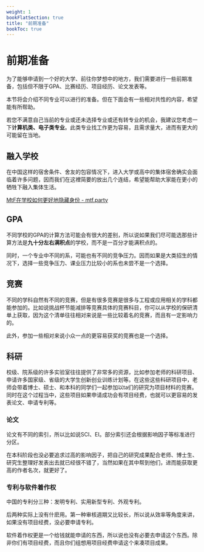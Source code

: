```yaml
---
weight: 1
bookFlatSection: true
title: "前期准备"
bookToc: true
---
```


# 前期准备

为了能够申请到一个好的大学、前往你梦想中的地方，我们需要进行一些前期准备，包括但不限于GPA、比赛经历、项目经历、论文发表等。

本节将会介绍不同专业可以进行的准备。但在下面会有一些相对共性的内容，希望能有所帮助。

若您不满意自己当前的专业或还未选择专业或还有转专业的机会，我建议您考虑一下**计算机类、电子类专业**。此类专业找工作更为容易，且需求量大，进而有更大的可能留在当地。

## 融入学校

在中国这样的宿舍条件、舍友的包容情况下，进入大学或高中的集体宿舍确实会面临着许多问题，因而我们在这裡简要的放出几个连结，希望能帮助大家能在更小的牺牲下融入集体生活。

[MtF在学校如何更好地隐藏身份 - mtf.party](https://mtf.party/2018/02/mtf%e5%9c%a8%e5%ad%a6%e6%a0%a1%e5%a6%82%e4%bd%95%e6%9b%b4%e5%a5%bd%e5%9c%b0%e9%9a%90%e8%97%8f%e8%ba%ab%e4%bb%bd/)

## GPA

不同学校的GPA的计算方法可能会有很大的差别，所以说如果我们尽可能选那些计算方法是**九十分左右满积点**的学校，而不是一百分才能满积点的。

同时，一个专业中不同的系，可能也有不同的竞争压力。因而如果是大类招生的情况下，选择一些竞争压力、课业压力比较小的系也未尝不是一个选择。

## 竞赛

不同的学科自然有不同的竞赛，但是有很多竞赛是很多与工程或应用相关的学科都能参加的。比如说挑战杯节能减排等竞赛具体的竞赛科目，你可以从学校的保研清单上获取，因为这个清单往往相对来说是一些比较着名的竞赛，而且有一定影响力的。

此外，参加一些相对来说小众一点的更容易获奖的竞赛也是一个选择。

## 科研

校级、院系级的许多实验室往往提供了非常多的资源，比如参加老师的科研项目、申请许多国家级、省级的大学生创新创业训练计划等。在这些这些科研项目中，老师会带着博士、硕士、和本科的同学们一起参加以ta们的研究为项目材料的竞赛。同时在这个过程当中，这些项目如果申请成功会有项目经费，也就可以更容易的发表论文、申请专利等。

### 论文

论文有不同的索引，所以比如说SCI、EI。部分索引还会根据影响因子等标准进行分区。

在本科阶段也没必要追求过高的影响因子，把自己的研究成果配合老师、博士生、研究生整理好发表出去就已经很不错了，当然如果在其中帮到他们，进而能获取更高的作者名次，就更好了。

### 专利与软件着作权

中国的专利分三种：发明专利、实用新型专利、外观专利。

后两种实际上没有什麽用。第一种审核週期又比较长，所以说从效率等角度来讲，如果没有项目经费，没必要申请专利。

软件着作权更是一个给钱就能申请的东西，所以说也没有必要去申请这个东西。除非你们有项目经费，而且你们组想用项目经费申请这个来凑项目成果。

